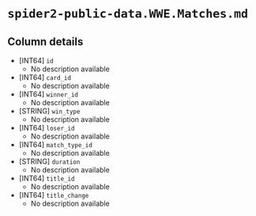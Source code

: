 # `spider2-public-data.WWE.Matches.md`

## Column details

* [INT64]    `id`
  - No description available
* [INT64]    `card_id`
  - No description available
* [INT64]    `winner_id`
  - No description available
* [STRING]    `win_type`
  - No description available
* [INT64]    `loser_id`
  - No description available
* [INT64]    `match_type_id`
  - No description available
* [STRING]    `duration`
  - No description available
* [INT64]    `title_id`
  - No description available
* [INT64]    `title_change`
  - No description available

